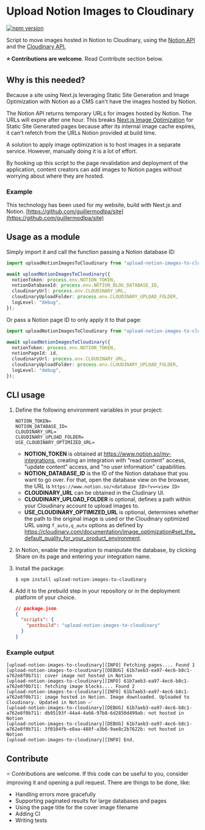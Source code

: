 # Upload Notion Images to Cloudinary

[![npm version](https://img.shields.io/npm/v/upload-notion-images-to-cloudinary.svg?style=flat-square)](https://www.npmjs.com/package/upload-notion-images-to-cloudinary)

Script to move images hosted in Notion to Cloudinary, using the [Notion API](https://developers.notion.com/) and the [Cloudinary API.](https://cloudinary.com/documentation/node_image_and_video_upload)

**⭐️ Contributions are welcome**. Read Contribute section below.

## Why is this needed?

Because a site using Next.js leveraging Static Site Generation and Image Optimization with Notion as a CMS can't have the images hosted by Notion.

The Notion API returns temporary URLs for images hosted by Notion. The URLs will expire after one hour. This breaks [Next.js Image Optimization](https://nextjs.org/docs/basic-features/image-optimization) for Static Site Generated pages because after its internal image cache expires, it can't refetch from the URLs Notion provided at build time.

A solution to apply image optimization is to host images in a separate service. However, manually doing it is a lot of effort.

By hooking up this script to the page revalidation and deployment of the application, content creators can add images to Notion pages without worrying about where they are hosted.

### Example

This technology has been used for my website, build with Next.js and Notion. [https://github.com/guillermodlpa/site](https://github.com/guillermodlpa/site)

## Usage as a module

Simply import it and call the function passing a Notion database ID:

```typescript
import uploadNotionImagesToCloudinary from "upload-notion-images-to-cloudinary";

await uploadNotionImagesToCloudinary({
  notionToken: process.env.NOTION_TOKEN,
  notionDatabaseId: process.env.NOTION_BLOG_DATABASE_ID,
  cloudinaryUrl: process.env.CLOUDINARY_URL,
  cloudinaryUploadFolder: process.env.CLOUDINARY_UPLOAD_FOLDER,
  logLevel: "debug",
});
```

Or pass a Notion page ID to only apply it to that page:

```typescript
import uploadNotionImagesToCloudinary from "upload-notion-images-to-cloudinary";

await uploadNotionImagesToCloudinary({
  notionToken: process.env.NOTION_TOKEN,
  notionPageId: id,
  cloudinaryUrl: process.env.CLOUDINARY_URL,
  cloudinaryUploadFolder: process.env.CLOUDINARY_UPLOAD_FOLDER,
  logLevel: "debug",
});
```

## CLI usage

1. Define the following environment variables in your project:

   ```
   NOTION_TOKEN=
   NOTION_DATABASE_ID=
   CLOUDINARY_URL=
   CLOUDINARY_UPLOAD_FOLDER=
   USE_CLOUDINARY_OPTIMIZED_URL=
   ```

   - **NOTION_TOKEN** is obtained at https://www.notion.so/my-integrations, creating an integration with "read content" access, "update content" access, and "no user information" capabilities.
   - **NOTION_DATABASE_ID** is the ID of the Notion database that you want to go over. For that, open the database view on the browser, the URL is `https://www.notion.so/<database ID>?v=<view ID>`
   - **CLOUDINARY_URL** can be obtained in the Cludinary UI.
   - **CLOUDINARY_UPLOAD_FOLDER** is optional, defines a path within your Cloudinary account to upload images to.
   - **USE_CLOUDINARY_OPTIMIZED_URL** is optional, determines whether the path to the original image is used or the Cloudinary optimized URL using `f_auto,q_auto` options as defined by https://cloudinary.com/documentation/image_optimization#set_the_default_quality_for_your_product_environment.

2. In Notion, enable the integration to manipulate the database, by clicking Share on its page and entering your integration name.
3. Install the package:
   ```console
   $ npm install upload-notion-images-to-cloudinary
   ```
4. Add it to the prebuild step in your repository or in the deployment platform of your choice.
   ```json
   // package.json
   {
     "scripts": {
       "postbuild": "upload-notion-images-to-cloudinary"
     }
   }
   ```

### Example output

```
[upload-notion-images-to-cloudinary][INFO] Fetching pages.... Found 1
[upload-notion-images-to-cloudinary][DEBUG] 61b7aeb3-ea97-4ec6-b8c1-a762e8f0b711: cover image not hosted in Notion
[upload-notion-images-to-cloudinary][INFO] 61b7aeb3-ea97-4ec6-b8c1-a762e8f0b711: fetching image blocks.... Found 2
[upload-notion-images-to-cloudinary][INFO] 61b7aeb3-ea97-4ec6-b8c1-a762e8f0b711: image hosted in Notion. Image downloaded. Uploaded to Cloudinary. Updated in Notion ✅
[upload-notion-images-to-cloudinary][DEBUG] 61b7aeb3-ea97-4ec6-b8c1-a762e8f0b711: db95193f-44a4-4a66-97b8-6d2850d499ab: not hosted in Notion
[upload-notion-images-to-cloudinary][DEBUG] 61b7aeb3-ea97-4ec6-b8c1-a762e8f0b711: 3f0104fb-e8aa-488f-a3b6-9ae8c2b7622b: not hosted in Notion
[upload-notion-images-to-cloudinary][INFO] End.
```

## Contribute

⭐️ Contributions are welcome. If this code can be useful to you, consider improving it and opening a pull request. There are things to be done, like:

- Handling errors more gracefully
- Supporting paginated results for large databases and pages
- Using the page title for the cover image filename
- Adding CI
- Writing tests
